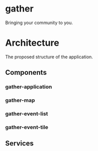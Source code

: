 # gather
Bringing your community to you.

# Architecture
The proposed structure of the application.

## Components

### gather-application

### gather-map

### gather-event-list

### gather-event-tile

## Services
